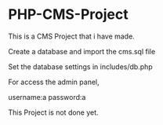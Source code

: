 # PHP-CMS-Project
This is a CMS Project that i have made.

Create a database and import the cms.sql file

Set the database settings in includes/db.php

For access the admin panel,

username:a
password:a

This Project is not done yet.

